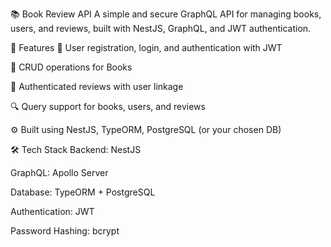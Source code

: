 📚 Book Review API
A simple and secure GraphQL API for managing books, users, and reviews, built with NestJS, GraphQL, and JWT authentication.

🚀 Features
🔐 User registration, login, and authentication with JWT

📖 CRUD operations for Books

📝 Authenticated reviews with user linkage

🔍 Query support for books, users, and reviews

⚙️ Built using NestJS, TypeORM, PostgreSQL (or your chosen DB)

🛠 Tech Stack
Backend: NestJS

GraphQL: Apollo Server

Database: TypeORM + PostgreSQL 

Authentication: JWT

Password Hashing: bcrypt
